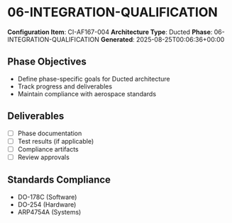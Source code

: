 # 06-INTEGRATION-QUALIFICATION

**Configuration Item**: CI-AF167-004
**Architecture Type**: Ducted
**Phase**: 06-INTEGRATION-QUALIFICATION
**Generated**: 2025-08-25T00:06:36+00:00

## Phase Objectives
- Define phase-specific goals for Ducted architecture
- Track progress and deliverables
- Maintain compliance with aerospace standards

## Deliverables
- [ ] Phase documentation
- [ ] Test results (if applicable)
- [ ] Compliance artifacts
- [ ] Review approvals

## Standards Compliance
- DO-178C (Software)
- DO-254 (Hardware)
- ARP4754A (Systems)
